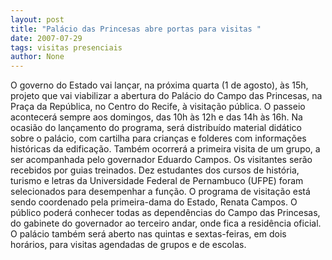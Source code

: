 ```yaml
---
layout: post
title: "Palácio das Princesas abre portas para visitas "
date: 2007-07-29
tags: visitas presenciais
author: None
---
```

O governo do Estado vai lan&ccedil;ar, na pr&oacute;xima quarta (1 de agosto), &agrave;s 15h, projeto que vai viabilizar a abertura do Pal&aacute;cio do Campo das Princesas, na Pra&ccedil;a da Rep&uacute;blica, no Centro do Recife, &agrave; visita&ccedil;&atilde;o p&uacute;blica. O passeio acontecer&aacute; sempre aos domingos, das 10h &agrave;s 12h e das 14h &agrave;s 16h. 
Na ocasi&atilde;o do lan&ccedil;amento do programa, ser&aacute; distribu&iacute;do material did&aacute;tico sobre o pal&aacute;cio, com cartilha para crian&ccedil;as e folderes com informa&ccedil;&otilde;es hist&oacute;ricas da edifica&ccedil;&atilde;o. Tamb&eacute;m ocorrer&aacute; a primeira visita de um grupo, a ser acompanhada pelo governador Eduardo Campos. 
Os visitantes ser&atilde;o recebidos por guias treinados. Dez estudantes dos cursos de hist&oacute;ria, turismo e letras da Universidade Federal de Pernambuco (UFPE) foram selecionados para desempenhar a fun&ccedil;&atilde;o. 
O programa de visita&ccedil;&atilde;o est&aacute; sendo coordenado pela primeira-dama do Estado, Renata Campos. O p&uacute;blico poder&aacute; conhecer todas as depend&ecirc;ncias do Campo das Princesas, do gabinete do governador ao terceiro andar, onde fica a resid&ecirc;ncia oficial. 
O pal&aacute;cio tamb&eacute;m ser&aacute; aberto nas quintas e sextas-feiras, em dois hor&aacute;rios, para visitas agendadas de grupos e de escolas.  
